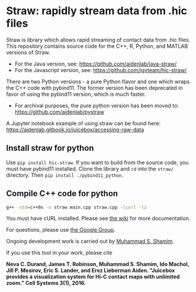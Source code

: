 # Straw: rapidly stream data from .hic files
Straw is library which allows rapid streaming of contact data from .hic files. 
This repository contains source code for the C++, R, Python, and MATLAB versions of Straw.

- For the Java version, see: https://github.com/aidenlab/java-straw/
- For the Javascript version, see: https://github.com/igvteam/hic-straw/

There are two Python versions - a pure Python flavor and one which wraps the C++ code with pybind11. 
The former version has been deprecated in favor of using the pybind11 version, which is much faster.

- For archival purposes, the pure python version has been moved to: https://github.com/aidenlab/pystraw

A Jupyter notebook example of using straw can be found here: https://aidenlab.gitbook.io/juicebox/accessing-raw-data

## Install straw for python

Use `pip install hic-straw`. 
If you want to build from the source code, you must have pybind11 installed. 
Clone the library and `cd` into the `straw/` directory. Then `pip install ./pybind11_python`.

## Compile C++ code for python

```bash
g++ -std=c++0x -o straw main.cpp straw.cpp -lcurl -lz
```

You must have cURL installed.
Please see [the wiki](https://github.com/aidenlab/straw/wiki) for more documentation.

For questions, please use
[the Google Group](https://groups.google.com/forum/#!forum/3d-genomics).

Ongoing development work is carried out by <a href="http://mshamim.com">Muhammad S. Shamim</a>.

If you use this tool in your work, please cite 

**Neva C. Durand, James T. Robinson, Muhammad S. Shamim, Ido Machol, Jill P. Mesirov, Eric S. Lander, and Erez Lieberman Aiden. "Juicebox provides a visualization system for Hi-C contact maps with unlimited zoom." Cell Systems 3(1), 2016.**

